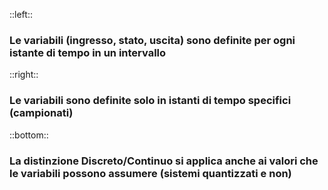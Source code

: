 ::left::

<DefinitionBlock title="Tempo Continuo">

### Le variabili (ingresso, stato, uscita) sono definite per <Alert>ogni istante</Alert> di tempo in un intervallo

</DefinitionBlock>

::right::

<DefinitionBlock title="Tempo Discreto">

### Le variabili sono definite solo in <Alert>istanti di tempo specifici</Alert> (campionati)

</DefinitionBlock>

::bottom::
<NoteBlock>

### La distinzione Discreto/Continuo si applica anche ai **valori** che le variabili possono assumere (sistemi quantizzati e non)

</NoteBlock>
